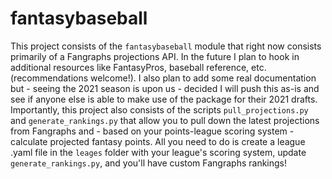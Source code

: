 # fantasybaseball

This project consists of the `fantasybaseball` module that right now consists primarily
of a Fangraphs projections API.  In the future I plan to hook in additional resources
like FantasyPros, baseball reference, etc. (recommendations welcome!). I also plan to
add some real documentation but - seeing the 2021 season is upon us - decided I will 
push this as-is and see if anyone else is able to make use of the package for their 2021
drafts.  Importantly, this project also consists of the scripts `pull_projections.py`
and `generate_rankings.py` that allow you to pull down the latest projections
from Fangraphs and - based on your points-league scoring system - calculate projected 
fantasy points.  All you need to do is create a league .yaml file in the `leages` folder
with your league's scoring system, update `generate_rankings.py`, and you'll have custom
Fangraphs rankings!
